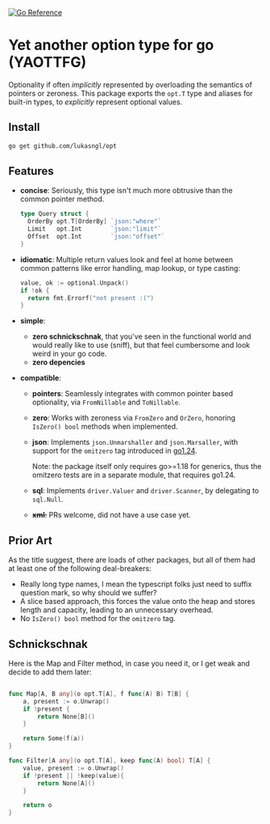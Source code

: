 [![Go Reference](https://pkg.go.dev/badge/github.com/lukasngl/opt.svg)](https://pkg.go.dev/github.com/lukasngl/opt)

# Yet another option type for go (YAOTTFG)

Optionality if often *implicitly* represented by overloading the semantics of
pointers or zeroness.
This package exports the `opt.T` type and aliases for built-in types,
to *explicitly* represent optional values.

## Install

```sh
go get github.com/lukasngl/opt
```

## Features

- **concise**: Seriously, this type isn't much more obtrusive than the common
  pointer method.

  ```go
  type Query struct {
  	OrderBy opt.T[OrderBy] `json:"where"`
  	Limit   opt.Int        `json:"limit"`
  	Offset  opt.Int        `json:"offset"`
  }
  ```

- **idiomatic**: Multiple return values look and feel at home between common
  patterns like error handling, map lookup, or type casting:

  ```go
  value, ok := optional.Unpack()
  if !ok {
    return fmt.Errorf("not present :(")
  }
  ```

- **simple**:
  - **zero schnickschnak**, that you've seen in the functional world
    and would really like to use (sniff), but that feel cumbersome
    and look weird in your go code.
  - **zero depencies**

- **compatible**:
  - **pointers**: Seamlessly integrates with common pointer based optionality,
    via `FromNillable` and `ToNillable`.
  - **zero**: Works with zeroness via `FromZero` and `OrZero`,
    honoring `IsZero() bool` methods when implemented.
  - **json**: Implements `json.Unmarshaller` and `json.Marsaller`,
    with support for the `omitzero` tag introduced in [go1.24].

    Note: the package itself only requires go>=1.18 for generics,
    thus the omitzero tests are in a separate module, that requires go1.24.
  - **sql**: Implements `driver.Valuer` and `driver.Scanner`,
    by delegating to `sql.Null`.
  - ~~**xml**:~~ PRs welcome, did not have a use case yet.

[go1.24]: https://tip.golang.org/doc/go1.24#encodingjsonpkgencodingjson

## Prior Art

As the title suggest, there are loads of other packages,
but all of them had at least one of the following deal-breakers:

- Really long type names, I mean the typescript folks just need to suffix
  question mark, so why should we suffer?
- A slice based approach, this forces the value onto the heap
  and stores length and capacity, leading to an unnecessary overhead.
- No `IsZero() bool` method for the `omitzero` tag.

## Schnickschnak

Here is the Map and Filter method, in case you need it,
or I get weak and decide to add them later:

```go

func Map[A, B any](o opt.T[A], f func(A) B) T[B] {
	a, present := o.Unwrap()
	if !present {
		return None[B]()
	}

	return Some(f(a))
}

func Filter[A any](o opt.T[A], keep func(A) bool) T[A] {
	value, present := o.Unwrap()
	if !present || !keep(value){
		return None[A]()
	}

	return o
}
```
